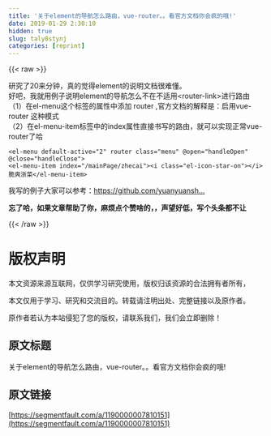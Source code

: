 ```yaml
---
title: '关于element的导航怎么路由，vue-router。。看官方文档你会疯的哦!' 
date: 2019-01-29 2:30:10
hidden: true
slug: taly8stynj
categories: [reprint]
---
```


{{< raw >}}

                    
<p>研究了20来分钟，真的觉得element的说明文档很难懂。<br>好吧，我就用例子说明element的导航怎么不在不适用&lt;router-link&gt;进行路由<br>（1）在el-menu这个标签的属性中添加 router ,官方文档的解释是：启用vue-router 这种模式<br>（2）在el-menu-item标签中的index属性直接书写的路由，就可以实现正常vue-router了哈</p>
<div class="widget-codetool" style="display:none;">
      <div class="widget-codetool--inner">
      <span class="selectCode code-tool" data-toggle="tooltip" data-placement="top" title="" data-original-title="全选"></span>
      <span type="button" class="copyCode code-tool" data-toggle="tooltip" data-placement="top" data-clipboard-text="<el-menu default-active=&quot;2&quot; router class=&quot;menu&quot; @open=&quot;handleOpen&quot; @close=&quot;handleClose&quot;>
<el-menu-item index=&quot;/mainPage/zhecai&quot;><i class=&quot;el-icon-star-on&quot;></i>脆爽浙菜</el-menu-item>" title="" data-original-title="复制"></span>
      <span type="button" class="saveToNote code-tool" data-toggle="tooltip" data-placement="top" title="" data-original-title="放进笔记"></span>
      </div>
      </div><pre class="hljs javascript"><code>&lt;el-menu <span class="hljs-keyword">default</span>-active=<span class="hljs-string">"2"</span> router <span class="hljs-class"><span class="hljs-keyword">class</span></span>=<span class="hljs-string">"menu"</span> @open=<span class="hljs-string">"handleOpen"</span> @close=<span class="hljs-string">"handleClose"</span>&gt;
<span class="xml"><span class="hljs-tag">&lt;<span class="hljs-name">el-menu-item</span> <span class="hljs-attr">index</span>=<span class="hljs-string">"/mainPage/zhecai"</span>&gt;</span><span class="hljs-tag">&lt;<span class="hljs-name">i</span> <span class="hljs-attr">class</span>=<span class="hljs-string">"el-icon-star-on"</span>&gt;</span><span class="hljs-tag">&lt;/<span class="hljs-name">i</span>&gt;</span>脆爽浙菜<span class="hljs-tag">&lt;/<span class="hljs-name">el-menu-item</span>&gt;</span></span></code></pre>
<p>我写的例子大家可以参考：<a href="https://github.com/yuanyuanshen/element-demo" rel="nofollow noreferrer" target="_blank">https://github.com/yuanyuansh...</a></p>
<p><strong>忘了哈，如果文章帮助了你，麻烦点个赞啥的，，声望好低，写个头条都不让</strong></p>

                
{{< /raw >}}

# 版权声明
本文资源来源互联网，仅供学习研究使用，版权归该资源的合法拥有者所有，

本文仅用于学习、研究和交流目的。转载请注明出处、完整链接以及原作者。

原作者若认为本站侵犯了您的版权，请联系我们，我们会立即删除！

## 原文标题
关于element的导航怎么路由，vue-router。。看官方文档你会疯的哦!

## 原文链接
[https://segmentfault.com/a/1190000007810151](https://segmentfault.com/a/1190000007810151)

